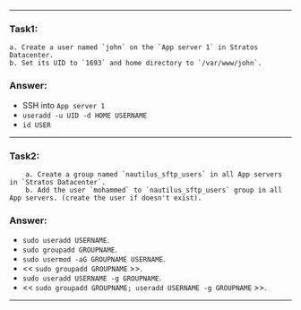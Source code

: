 
---

### Task1:
	a. Create a user named `john` on the `App server 1` in Stratos Datacenter.  
	b. Set its UID to `1693` and home directory to `/var/www/john`.
### Answer:
-  SSH into `App server 1`
- `useradd -u UID -d HOME USERNAME`
-  `id USER` 

---
### Task2:
		a. Create a group named `nautilus_sftp_users` in all App servers in `Stratos Datacenter`.
		b. Add the user `mohammed` to `nautilus_sftp_users` group in all App servers. (create the user if doesn't exist).

### Answer:
-  `sudo useradd USERNAME`.
-  `sudo groupadd GROUPNAME`.
-  `sudo usermod -aG GROUPNAME USERNAME`.
-  << `sudo groupadd GROUPNAME` >>.
-  `sudo useradd USERNAME -g GROUPNAME`.
-  << `sudo groupadd GROUPNAME; useradd USERNAME -g GROUPNAME` >>.

---
